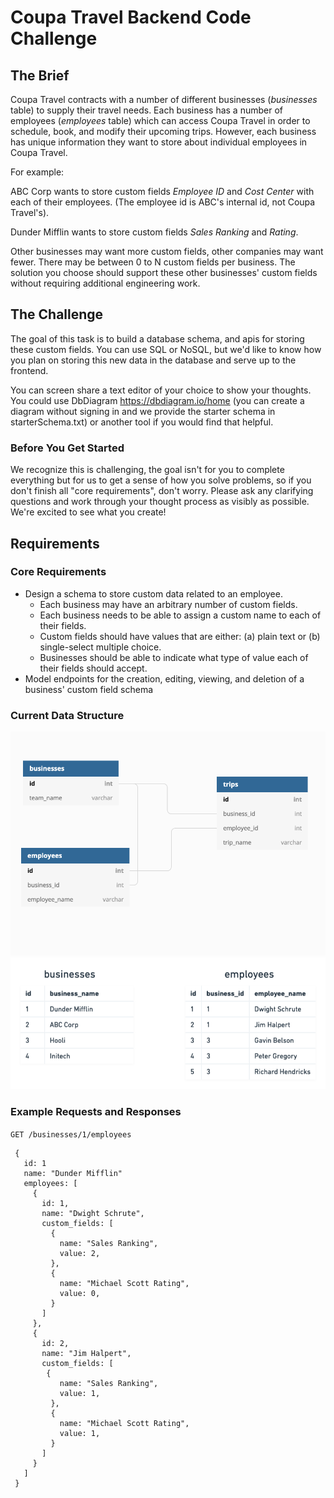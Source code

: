 # Coupa Travel Backend Code Challenge

## The Brief

Coupa Travel contracts with a number of different businesses (_businesses_ table) to supply their travel needs.  Each business has a number of employees (_employees_ table) which can access Coupa Travel in order to schedule, book, and modify their upcoming trips. However, each business has unique information they want to store about individual employees in Coupa Travel. 


For example:

ABC Corp wants to store custom fields _Employee ID_ and _Cost Center_ with each of their employees. (The employee id is ABC's internal id, not Coupa Travel's).

Dunder Mifflin wants to store custom fields _Sales Ranking_ and _Rating_. 

Other businesses may want more custom fields, other companies may want fewer.  There may be between 0 to N custom fields per business. The solution you choose should support these other businesses' custom fields without requiring additional engineering work.

## The Challenge

The goal of this task is to build a database schema, and apis for storing these custom fields. You can use SQL or NoSQL, but we'd like to know how you plan on storing this new data in the database and serve up to the frontend.

You can screen share a text editor of your choice to show your thoughts. You could use DbDiagram https://dbdiagram.io/home (you can create a diagram without signing in and we provide the starter schema in starterSchema.txt) or another tool if you would find that helpful.

### Before You Get Started

We recognize this is challenging, the goal isn't for you to complete everything but for us to get a sense of how you solve problems, so if you don't finish all "core requirements", don't worry.  Please ask any clarifying questions and work through your thought process as visibly as possible.  We're excited to see what you create!

## Requirements

### Core Requirements

- Design a schema to store custom data related to an employee.
  - Each business may have an arbitrary number of custom fields.
  - Each business needs to be able to assign a custom name to each of their fields.
  - Custom fields should have values that are either: (a) plain text or (b) single-select multiple choice. 
  - Businesses should be able to indicate what type of value each of their fields should accept.
- Model endpoints for the creation, editing, viewing, and deletion of a business' custom field schema

### Current Data Structure
![Data Model](images/data_model.png) ![Sample Data](images/sample_data.png)


### Example Requests and Responses

`GET /businesses/1/employees`

```
 {
   id: 1
   name: "Dunder Mifflin"
   employees: [
     {
       id: 1,
       name: "Dwight Schrute",
       custom_fields: [
         {
           name: "Sales Ranking",
           value: 2,
         },
         {
           name: "Michael Scott Rating",
           value: 0,
         }
       ]
     },
     {
       id: 2,
       name: "Jim Halpert",
       custom_fields: [
        {
           name: "Sales Ranking",
           value: 1,
         },
         {
           name: "Michael Scott Rating",
           value: 1,
         }
       ]
     }
   ]
 }
```

